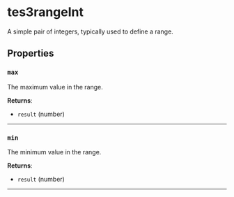 # tes3rangeInt

A simple pair of integers, typically used to define a range.

## Properties

### `max`

The maximum value in the range.

**Returns**:

* `result` (number)

***

### `min`

The minimum value in the range.

**Returns**:

* `result` (number)

***

